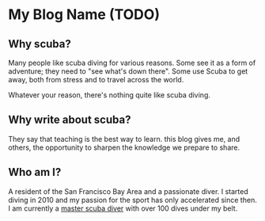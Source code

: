 # My Blog Name (TODO)

## Why scuba?
Many people like scuba diving for various reasons. Some see it as a form of
adventure; they need to "see what's down there". Some use Scuba to get away,
both from stress and to travel across the world.

Whatever your reason, there's nothing quite like scuba diving.

## Why write about scuba?
They say that teaching is the best way to learn. 
this blog gives me, and others, the opportunity to sharpen the knowledge we
prepare to share.

## Who am I?
A resident of the San Francisco Bay Area and a passionate diver. I started
diving in 2010 and my passion for the sport has only accelerated since then.
I am currently a [master scuba diver](1) with over 100 dives under my belt.

[1]:(https://www.padi.com/courses/master-scuba-diver),